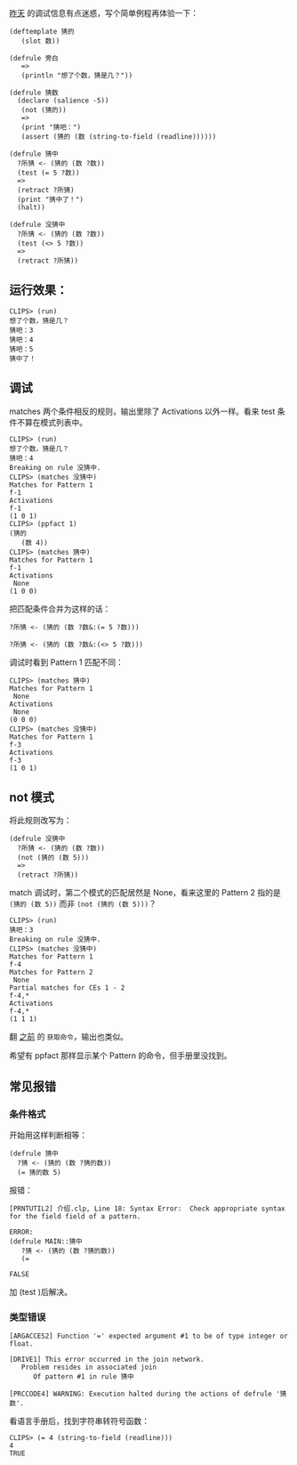[昨天](https://zhuanlan.zhihu.com/p/30909201553) 的调试信息有点迷惑，写个简单例程再体验一下：

```
(deftemplate 猜的
   (slot 数))

(defrule 旁白
   =>
   (println "想了个数，猜是几？"))

(defrule 猜数
  (declare (salience -5))
   (not (猜的))
   =>
   (print "猜吧：")
   (assert (猜的 (数 (string-to-field (readline))))))

(defrule 猜中
  ?所猜 <- (猜的 (数 ?数))
  (test (= 5 ?数))
  =>
  (retract ?所猜)
  (print "猜中了！")
  (halt))

(defrule 没猜中
  ?所猜 <- (猜的 (数 ?数))
  (test (<> 5 ?数))
  =>
  (retract ?所猜))
```

## 运行效果：

```
CLIPS> (run)
想了个数，猜是几？
猜吧：3
猜吧：4
猜吧：5
猜中了！
```

## 调试

matches 两个条件相反的规则，输出里除了 Activations 以外一样。看来 test 条件不算在模式列表中。

```
CLIPS> (run)
想了个数，猜是几？
猜吧：4
Breaking on rule 没猜中.
CLIPS> (matches 没猜中)
Matches for Pattern 1
f-1
Activations
f-1
(1 0 1)
CLIPS> (ppfact 1)
(猜的 
   (数 4))
CLIPS> (matches 猜中)
Matches for Pattern 1
f-1
Activations
 None
(1 0 0)
```

把匹配条件合并为这样的话：

```
?所猜 <- (猜的 (数 ?数&:(= 5 ?数)))

?所猜 <- (猜的 (数 ?数&:(<> 5 ?数)))
```

调试时看到 Pattern 1 匹配不同：

```
CLIPS> (matches 猜中)
Matches for Pattern 1
 None
Activations
 None
(0 0 0)
CLIPS> (matches 没猜中)
Matches for Pattern 1
f-3
Activations
f-3
(1 0 1)
```

## not 模式

将此规则改写为：

```
(defrule 没猜中
  ?所猜 <- (猜的 (数 ?数))
  (not (猜的 (数 5)))
  =>
  (retract ?所猜))
```

match 调试时，第二个模式的匹配居然是 None，看来这里的 Pattern 2 指的是 `(猜的 (数 5))` 而非 `(not (猜的 (数 5)))`？

```
CLIPS> (run)
猜吧：3
Breaking on rule 没猜中.
CLIPS> (matches 没猜中)
Matches for Pattern 1
f-4
Matches for Pattern 2
 None
Partial matches for CEs 1 - 2
f-4,*
Activations
f-4,*
(1 1 1)
```

翻 [之前](https://zhuanlan.zhihu.com/p/30376496619) 的 `获取命令`，输出也类似。

希望有 ppfact 那样显示某个 Pattern 的命令，但手册里没找到。

## 常见报错

### 条件格式

开始用这样判断相等：

```
(defrule 猜中
  ?猜 <- (猜的 (数 ?猜的数))
  (= 猜的数 5)
```

报错：

```
[PRNTUTIL2] 介绍.clp, Line 18: Syntax Error:  Check appropriate syntax for the field field of a pattern.

ERROR:
(defrule MAIN::猜中
   ?猜 <- (猜的 (数 ?猜的数))
   (=

FALSE
```

加 (test )后解决。

### 类型错误

```
[ARGACCES2] Function '=' expected argument #1 to be of type integer or float.

[DRIVE1] This error occurred in the join network.
   Problem resides in associated join
      Of pattern #1 in rule 猜中

[PRCCODE4] WARNING: Execution halted during the actions of defrule '猜数'.
```

看语言手册后，找到字符串转符号函数：

```
CLIPS> (= 4 (string-to-field (readline)))
4
TRUE
```